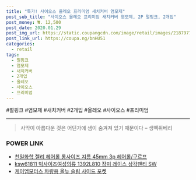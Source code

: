 ```yaml
--- 
title: "특가! 사이오스 올레오 프리미엄 새치커버 염모제" 
post_sub_title: "사이오스 올레오 프리미엄 새치커버 염모제, 2P 펄핑크, 2개입" 
post_money: ₩. 12,500 
post_date: 2020.01.29 
post_img_url: https://static.coupangcdn.com/image/retail/images/21879771307779-f29d457d-7c71-44b5-970e-892894bfad43.jpg 
post_link_url: https://coupa.ng/bnHU51 
categories: 
  - retail 
tags: 
  - 펄핑크 
  - 염모제 
  - 새치커버 
  - 2개입 
  - 올레오 
  - 사이오스 
  - 프리미엄 
--- 
```

  #펄핑크 #염모제 #새치커버 #2개입 #올레오 #사이오스 #프리미엄 
<hr> 

> 사막이 아름다운 것은 어딘가에 샘이 숨겨져 있기 때문이다 – 생떽쥐베리 


### POWER LINK

* <a href="https://blog.naver.com/santokki14/221778241973" target="_blank">천일화학 젤리 헤어롤 롱사이즈 지름 45mm 3p 헤어롤/구르프</a>
* <a href="https://blog.naver.com/fasyy4321/221789599945" target="_blank">ksw61811 빅사이즈여성의류 1392L810 장미 레이스 삼각팬티 SW</a>
* <a href="https://blog.naver.com/santokki14/221785931695" target="_blank">케이엠모터스 차량용 올뉴 슬림 사이드 포켓</a>
